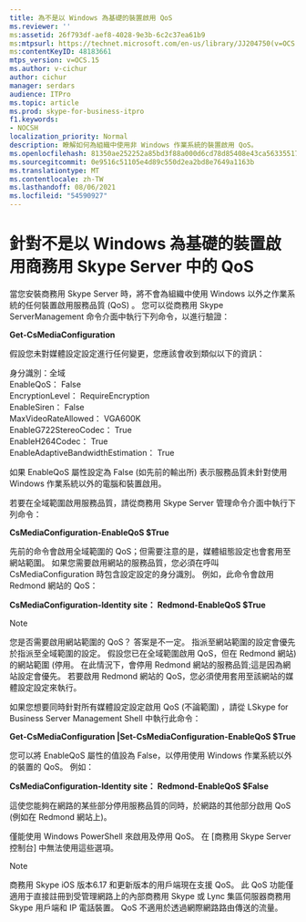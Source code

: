 ```yaml
---
title: 為不是以 Windows 為基礎的裝置啟用 QoS
ms.reviewer: ''
ms:assetid: 26f793df-aef8-4028-9e3b-6c2c37ea61b9
ms:mtpsurl: https://technet.microsoft.com/en-us/library/JJ204750(v=OCS.15)
ms:contentKeyID: 48183661
mtps_version: v=OCS.15
ms.author: v-cichur
author: cichur
manager: serdars
audience: ITPro
ms.topic: article
ms.prod: skype-for-business-itpro
f1.keywords:
- NOCSH
localization_priority: Normal
description: 瞭解如何為組織中使用非 Windows 作業系統的裝置啟用 QoS。
ms.openlocfilehash: 81350ae252252a85bd3f88a000d6cd78d85408e43ca56335517de7b50bb6fd49
ms.sourcegitcommit: 0e9516c51105e4d89c550d2ea2bd8e7649a1163b
ms.translationtype: MT
ms.contentlocale: zh-TW
ms.lasthandoff: 08/06/2021
ms.locfileid: "54590927"
---
```

# <a name="enabling-qos-in-skype-for-business-server-for-devices-that-are-not-based-on-windows"></a>針對不是以 Windows 為基礎的裝置啟用商務用 Skype Server 中的 QoS


當您安裝商務用 Skype Server 時，將不會為組織中使用 Windows 以外之作業系統的任何裝置啟用服務品質 (QoS) 。 您可以從商務用 Skype ServerManagement 命令介面中執行下列命令，以進行驗證：

**Get-CsMediaConfiguration**

假設您未對媒體設定設定進行任何變更，您應該會收到類似以下的資訊：

身分識別：全域<br/>
EnableQoS： False<br/>
EncryptionLevel： RequireEncryption<br/>
EnableSiren： False<br/>
MaxVideoRateAllowed： VGA600K<br/>
EnableG722StereoCodec： True<br/>
EnableH264Codec： True<br/>
EnableAdaptiveBandwidthEstimation： True<br/>

如果 EnableQoS 屬性設定為 False (如先前的輸出所) 表示服務品質未針對使用 Windows 作業系統以外的電腦和裝置啟用。

若要在全域範圍啟用服務品質，請從商務用 Skype Server 管理命令介面中執行下列命令：

**CsMediaConfiguration-EnableQoS $True**

先前的命令會啟用全域範圍的 QoS；但需要注意的是，媒體組態設定也會套用至網站範圍。 如果您需要啟用網站的服務品質，您必須在呼叫 CsMediaConfiguration 時包含設定設定的身分識別。 例如，此命令會啟用 Redmond 網站的 QoS：

**CsMediaConfiguration-Identity site： Redmond-EnableQoS $True**


> [!NOTE]
> 您是否需要啟用網站範圍的 QoS？ 答案是不一定。 指派至網站範圍的設定會優先於指派至全域範圍的設定。 假設您已在全域範圍啟用 QoS，但在 Redmond 網站) 的網站範圍 (停用。 在此情況下，會停用 Redmond 網站的服務品質;這是因為網站設定會優先。 若要啟用 Redmond 網站的 QoS，您必須使用套用至該網站的媒體設定設定來執行。


如果您想要同時針對所有媒體設定設定啟用 QoS (不論範圍) ，請從 LSkype for Business Server Management Shell 中執行此命令：

**Get-CsMediaConfiguration |Set-CsMediaConfiguration-EnableQoS $True**

您可以將 EnableQoS 屬性的值設為 False，以停用使用 Windows 作業系統以外的裝置的 QoS。 例如：

**CsMediaConfiguration-Identity site： Redmond-EnableQoS $False**

這使您能夠在網路的某些部分停用服務品質的同時，於網路的其他部分啟用 QoS (例如在 Redmond 網站上)。

僅能使用 Windows PowerShell 來啟用及停用 QoS。 在 [商務用 Skype Server 控制台] 中無法使用這些選項。

> [!NOTE]
> 商務用 Skype iOS 版本6.17 和更新版本的用戶端現在支援 QoS。  此 QoS 功能僅適用于直接註冊到受管理網路上的內部商務用 Skype 或 Lync 集區伺服器商務用 Skype 用戶端和 IP 電話裝置。 QoS 不適用於透過網際網路路由傳送的流量。
